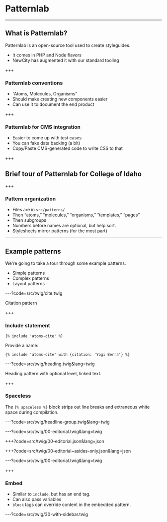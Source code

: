 # Patternlab

---

## What is Patternlab?

Patternlab is an open-source tool used to create styleguides.

- It comes in PHP and Node flavors
- NewCity has augmented it with our standard tooling

+++

### Patternlab conventions

- “Atoms, Molecules, Organisms”
- Should make creating new components easier
- Can use it to document the end product

+++

### Patternlab for CMS integration

- Easier to come up with test cases
- You can fake data backing (a bit)
- Copy/Paste CMS-generated code to write CSS to that

+++

## Brief tour of Patternlab for College of Idaho

+++

### Pattern organization

- Files are in `src/patterns/`
- Then “atoms,” “molecules,” “organisms,” “templates,” “pages”
- Then subgroups
- Numbers before names are optional, but help sort.
- Stylesheets mirror patterns (for the most part)

---

## Example patterns

We're going to take a tour through some example patterns.

- Simple patterns
- Complex patterns
- Layout patterns

---?code=src/twig/cite.twig

Citation pattern

+++ 

### Include statement

```twig
{% include 'atoms-cite' %}
```

Provide a name:

```twig 
{% include 'atoms-cite' with {citation: 'Yogi Berra'} %}
```

---?code=src/twig/heading.twig&lang=twig

Heading pattern with optional level, linked text.

+++

### Spaceless

The `{% spaceless %}` block strips out line breaks and extraneous white space during compilation.

---?code=src/twig/headline-group.twig&lang=twig

---?code=src/twig/00-editorial.twig&lang=twig

+++?code=src/twig/00-editorial.json&lang=json

+++?code=src/twig/00-editorial~asides-only.json&lang=json

---?code=src/twig/00-editorial.twig&lang=twig

+++

### Embed

- Similar to `include`, but has an end tag.
- Can also pass variables
- `block` tags can override content in the embedded pattern.

---?code=src/twig/30-with-sidebar.twig



